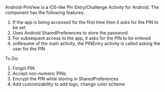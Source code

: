 Android-PinView is a iOS-like Pin Entry/Challenge Activity for Android. The component has the following features:
1. If the app is being accessed for the first time then it asks for the PIN to be set
2. Uses Android SharedPreferences to store the password
3. For subsequent access to the app, it asks for the PIN to be entered
4. onResume of the main activity, the PINEntry activity is called asking the user for the PIN


To Do:
1. Forgot PIN
2. Accept non-numeric PINs
3. Encrypt the PIN while storing in SharedPreferences
4. Add customizability to add logo, change color scheme

